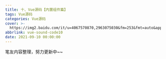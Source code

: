 ```yaml
---
title: 十、Vue源码【内置组件篇】
tags: Vue源码
categories: Vue源码
cover: >-
  https://img2.baidu.com/it/u=4067570870,2963075030&fm=253&fmt=auto&app=120&f=JPEG?w=640&h=360
abbrlink: vue-sound-code10
date: 2021-09-10 00:00:00
---
```


笔友内容整理，努力更新中~~
